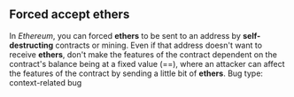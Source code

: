 ## Forced accept ethers
In *Ethereum*, you can forced **ethers** to be sent to an address by **self-destructing** contracts or mining. Even if that address doesn't want to receive **ethers**, don't make the features of the contract dependent on the contract's balance being at a fixed value (==), where an attacker can affect the features of the contract by sending a little bit of **ethers**.
Bug type: context-related bug